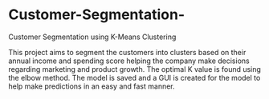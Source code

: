 # Customer-Segmentation-

Customer Segmentation using K-Means Clustering

This project aims to segment the customers into clusters based on their annual income and  spending score helping the company make decisions regarding marketing and product growth. The optimal K value is found using the elbow method. The model is saved and a GUI is created for the model to help make predictions in an easy and fast manner.
